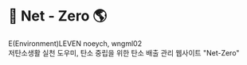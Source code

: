 # 🌳 Net - Zero 🌎
E(Environment)LEVEN
noeych, wngml02
<br>
저탄소생활 실천 도우미, 탄소 중립을 위한 탄소 배출 관리 웹사이트 "Net-Zero"

